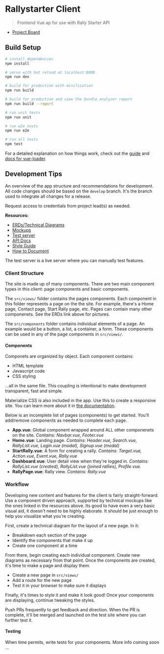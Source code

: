 # Rallystarter Client

> Frontend Vue ap for use with Rally Starter API

* [Project Board](https://app.asana.com/0/694004602771533/board)

## Build Setup

``` bash
# install dependencies
npm install

# serve with hot reload at localhost:8080
npm run dev

# build for production with minification
npm run build

# build for production and view the bundle analyzer report
npm run build --report

# run unit tests
npm run unit

# run e2e tests
npm run e2e

# run all tests
npm test
```

For a detailed explanation on how things work, check out the [guide](http://vuejs-templates.github.io/webpack/) and [docs for vue-loader](http://vuejs.github.io/vue-loader).

## Development Tips

An overview of the app structure and recommendations for development. All code changes should be based on the `develop` branch. It's the branch used to integrate all changes for a release.

Request access to credentials from project lead(s) as needed.

__Resources:__
* [ERDs/Technical Diagrams](https://www.dropbox.com/sh/3tloq9k7lwvd93s/AABOeQRViL_qlET9SyT04bdWa?dl=0)
* [Mockups](https://projects.invisionapp.com/share/MFIYWL1HGA6#/screens/297295391)
* [Test server](https://mcrallytest.herokuapp.com/)
* [API Docs](https://rallystarter.docs.apiary.io/)
* [Style Guide](https://github.com/airbnb/javascript#airbnb-javascript-style-guide-)
* [How to Document](http://usejsdoc.org/about-getting-started.html)

The test server is a live server where you can manually test features.

### Client Structure

The site is made up of many components. There are two main component types in this client: page components and basic components.

The `src/views/` folder contains the pages components. Each component in this folder represents a page on the the site. For example, there's a Home page, Contact page, Start Rally page, etc. Pages can contain many other componenets. See the ERDs link above for pictures.

The `src/components` folder contains individual elements of a page. An example would be a button, a list, a container, a form. These components can be used in any of the page components in `src/views/`.

#### Components

Componets are organized by object. Each component contains:

* HTML template
* Javascript code
* CSS styling

...all in the same file. This coupling is intentional to make development transparent, fast and simple.

Materialize CSS is also included in the app. Use this to create a responsive site. You can learn more about it in [the documentation](https://materializecss.com).

Below is an incomplete list of pages (components) to get started. You'll add/remove components as needed to complete each page.

- **App.vue**: Global component wrapped around ALL other componenets on the site. *Contains: Navbar.vue, Footer.vue*
- **Home.vue**: Landing page. *Contains: Header.vue, Search.vue, RallyList.vue, Login.vue (modal), Signup.vue (modal)*
- **StartRally.vue**: A form for creating a rally. *Contains: Target.vue, Action.vue, Event.vue, Rally.vue*
- **Dashboard.vue**: User detail view when they're logged in. *Contains: RallyList.vue (created), RallyList.vue (joined rallies), Profile.vue.*
- **RallyPage.vue**: Rally view. *Contains: Rally.vue*

### Workflow

Developing new content and features for the client is fairly straight-forward. Use a component driven approach, supported by technical mockups like the ones linked in the resources above. Its good to have even a very basic visual aid, it doesn't need to be highly elaborate. It should be just enough to help you visualize what you're creating.

First, create a technical diagram for the layout of a new page. In it:

- Breakdown each section of the page
- Identify the components that make it up
- Create one component at a time

From there, begin creating each individual component. Create new diagrams as necessary from that point. Once the components are created, it's time to make a page and display them.

- Create a new page in `src/views/`
- Add a route for the new page
- Test it in your browser to make sure it displays

Finally, it's times to style it and make it look good! Once your components are displaying, continue tweaking the styles.

Push PRs frequently to get feedback and direction. When the PR is complete, it'll be merged and launched on the test site where you can further test it.

#### Testing

When time permits, write tests for your components. More info coming soon ...
